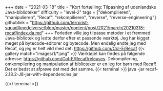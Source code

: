 +++
date = "2021-03-18"
title = "Kort fortælling: Tilpasning af udenlandske Java-biblioteker"
difficulty = "level-2"
tags = ["dekompilieren", "manipulieren", "Recaf", "rekompilieren", "reverse", "reverse-engineering"]
githublink = "https://github.com/terrorist-squad/knedelverse/blob/master/content/post/2021/march/20210318-recaf/index.da.md"
+++
Forleden ville jeg tilpasse metoder i et fremmed Java-bibliotek og ledte derfor efter et passende værktøj. Jeg har kigget meget på bytecode-editorer og bytecode. Men endelig endte jeg med Recaf, og jeg er helt vild med det: https://github.com/Col-E/Recaf
{{< gallery match="images/1/*.png" >}}
Værktøjet kan findes på følgende adresse: https://github.com/Col-E/Recaf/releases. Dekompilering, omkompilering og manipulation af biblioteker er en leg for børn med Recaf! Det er bedst at afprøve det med det samme.
{{< terminal >}}
java -jar recaf-2.18.2-J8-jar-with-dependencies.jar

{{</ terminal >}}

